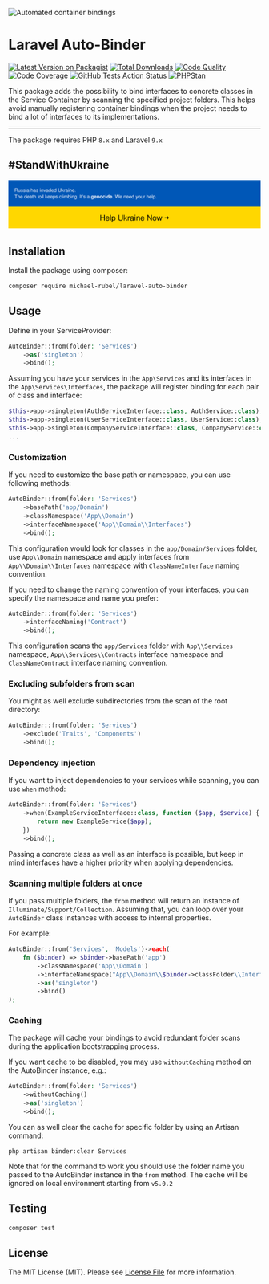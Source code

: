 ![Automated container bindings](https://user-images.githubusercontent.com/37669560/202474138-d1bfc486-3f13-4383-bb39-3faf3118f75f.png)

# Laravel Auto-Binder
[![Latest Version on Packagist](https://img.shields.io/packagist/v/michael-rubel/laravel-auto-binder.svg?style=flat-square&logo=packagist)](https://packagist.org/packages/michael-rubel/laravel-auto-binder)
[![Total Downloads](https://img.shields.io/packagist/dt/michael-rubel/laravel-auto-binder.svg?style=flat-square&logo=packagist)](https://packagist.org/packages/michael-rubel/laravel-auto-binder)
[![Code Quality](https://img.shields.io/scrutinizer/quality/g/michael-rubel/laravel-auto-binder.svg?style=flat-square&logo=scrutinizer)](https://scrutinizer-ci.com/g/michael-rubel/laravel-auto-binder/?branch=main)
[![Code Coverage](https://img.shields.io/scrutinizer/coverage/g/michael-rubel/laravel-auto-binder.svg?style=flat-square&logo=scrutinizer)](https://scrutinizer-ci.com/g/michael-rubel/laravel-auto-binder/?branch=main)
[![GitHub Tests Action Status](https://img.shields.io/github/actions/workflow/status/michael-rubel/laravel-auto-binder/run-tests.yml?branch=main&style=flat-square&label=tests&logo=github)](https://github.com/michael-rubel/laravel-auto-binder/actions)
[![PHPStan](https://img.shields.io/github/actions/workflow/status/michael-rubel/laravel-auto-binder/phpstan.yml?branch=main&style=flat-square&label=larastan&logo=laravel)](https://github.com/michael-rubel/laravel-auto-binder/actions)

This package adds the possibility to bind interfaces to concrete classes in the Service Container by scanning the specified project folders. This helps avoid manually registering container bindings when the project needs to bind a lot of interfaces to its implementations.

---

The package requires PHP `8.x` and Laravel `9.x`

## #StandWithUkraine
[![SWUbanner](https://raw.githubusercontent.com/vshymanskyy/StandWithUkraine/main/banner2-direct.svg)](https://github.com/vshymanskyy/StandWithUkraine/blob/main/docs/README.md)

## Installation
Install the package using composer:
```bash
composer require michael-rubel/laravel-auto-binder
```

## Usage

Define in your ServiceProvider:
```php
AutoBinder::from(folder: 'Services')
    ->as('singleton')
    ->bind();
```

Assuming you have your services in the `App\Services` and its interfaces in the `App\Services\Interfaces`, the package will register binding for each pair of class and interface:
```php
$this->app->singleton(AuthServiceInterface::class, AuthService::class);
$this->app->singleton(UserServiceInterface::class, UserService::class);
$this->app->singleton(CompanyServiceInterface::class, CompanyService::class);
...
```

### Customization

If you need to customize the base path or namespace, you can use following methods:
```php
AutoBinder::from(folder: 'Services')
    ->basePath('app/Domain')
    ->classNamespace('App\\Domain')
    ->interfaceNamespace('App\\Domain\\Interfaces')
    ->bind();
```
This configuration would look for classes in the `app/Domain/Services` folder, use `App\\Domain` namespace and apply interfaces from `App\\Domain\\Interfaces` namespace with `ClassNameInterface` naming convention.


If you need to change the naming convention of your interfaces, you can specify the namespace and name you prefer:
```php
AutoBinder::from(folder: 'Services')
    ->interfaceNaming('Contract')
    ->bind();
```
This configuration scans the `app/Services` folder with `App\\Services` namespace, `App\\Services\\Contracts` interface namespace and `ClassNameContract` interface naming convention.

### Excluding subfolders from scan

You might as well exclude subdirectories from the scan of the root directory:
```php
AutoBinder::from(folder: 'Services')
    ->exclude('Traits', 'Components')
    ->bind();
```

### Dependency injection

If you want to inject dependencies to your services while scanning, you can use `when` method:
```php
AutoBinder::from(folder: 'Services')
    ->when(ExampleServiceInterface::class, function ($app, $service) {
        return new ExampleService($app);
    })
    ->bind();
```
Passing a concrete class as well as an interface is possible, but keep in mind interfaces have a higher priority when applying dependencies.

### Scanning multiple folders at once

If you pass multiple folders, the `from` method will return an instance of `Illuminate/Support/Collection`. Assuming that, you can loop over your `AutoBinder` class instances with access to internal properties.

For example:
```php
AutoBinder::from('Services', 'Models')->each(
    fn ($binder) => $binder->basePath('app')
        ->classNamespace('App\\Domain')
        ->interfaceNamespace("App\\Domain\\$binder->classFolder\\Interfaces")
        ->as('singleton')
        ->bind()
);
```

### Caching
The package will cache your bindings to avoid redundant folder scans during the application bootstrapping process.

If you want cache to be disabled, you may use `withoutCaching` method on the AutoBinder instance, e.g.:
```php
AutoBinder::from(folder: 'Services')
    ->withoutCaching()
    ->as('singleton')
    ->bind();
```

You can as well clear the cache for specific folder by using an Artisan command:
```shell
php artisan binder:clear Services
```
Note that for the command to work you should use the folder name you passed to the AutoBinder instance in the `from` method. The cache will be ignored on local environment starting from `v5.0.2`

## Testing
```bash
composer test
```

## License
The MIT License (MIT). Please see [License File](LICENSE.md) for more information.

